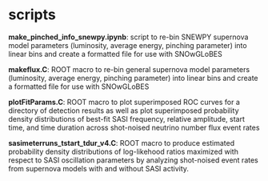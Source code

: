 # scripts
**make_pinched_info_snewpy.ipynb**: script to re-bin SNEWPY supernova model parameters (luminosity, average energy, pinching parameter) into linear bins and create a formatted file for use with SNOwGLoBES  

**makeflux.C**: ROOT macro to re-bin general supernova model parameters (luminosity, average energy, pinching parameter) into linear bins and create a formatted file for use with SNOwGLoBES  

**plotFitParams.C**: ROOT macro to plot superimposed ROC curves for a directory of detection results as well as plot superimposed probability density distributions of best-fit SASI frequency, relative amplitude, start time, and time duration across shot-noised neutrino number flux event rates  

**sasimeterruns_tstart_tdur_v4.C**: ROOT macro to produce estimated probability density distributions of log-likehood ratios maximized with respect to SASI oscillation parameters by analyzing shot-noised event rates from supernova models with and without SASI activity.
